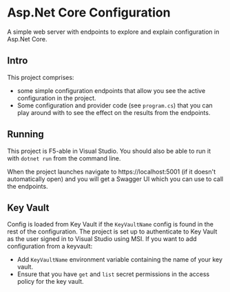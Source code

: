 # Asp.Net Core Configuration
A simple web server with endpoints to explore and explain configuration in Asp.Net Core.

## Intro
This project comprises:
- some simple configuration endpoints that allow you see the active configuration in the project.
- Some configuration and provider code (see `program.cs`) that you can play around with to see the effect on the results from the endpoints.

## Running
This project is F5-able in Visual Studio.
You should also be able to run it with `dotnet run` from the command line.

When the project launches navigate to https://localhost:5001 (if it doesn't automatically open) and
you will get a Swagger UI which you can use to call the endpoints.

## Key Vault
Config is loaded from Key Vault if the `KeyVaultName` config is found in the rest of the configuration.
The project is set up to authenticate to Key Vault as the user signed in to Visual Studio using MSI.
If you want to add configuration from a keyvault:
- Add `KeyVaultName` environment variable containing the name of your key vault.
- Ensure that you have `get` and `list` secret permissions in the access policy for the key vault.